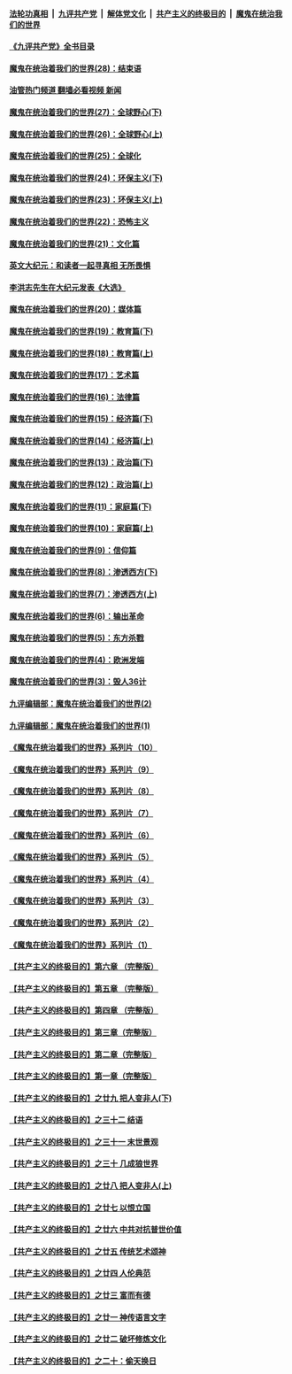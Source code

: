 ####  [法轮功真相](../../../../basic/blob/master/README.md?t=04260601) &nbsp;|&nbsp; [九评共产党](../../../../9ping.md/blob/master/README.md?t=04260601) &nbsp;|&nbsp; [解体党文化](../../../../jtdwh.md/blob/master/README.md?t=04260601)  &nbsp;|&nbsp; [共产主义的终极目的](../../../../gczydzjmd.md/blob/master/README.md?t=04260601) &nbsp;|&nbsp; [魔鬼在统治我们的世界](../../../../mgztzwmdsj.md/blob/master/README.md?t=04260601) 

#### [《九评共产党》全书目录](../pages/nsc422/n13708085.md?t=04260601) 

#### [魔鬼在统治着我们的世界(28)：结束语](../pages/nsc422/n10936246.md?t=04260601) 

#### [油管热门频道 翻墙必看视频 新闻](http://78.141.244.201:81/youtube.html?04260601)

#### [魔鬼在统治着我们的世界(27)：全球野心(下)](../pages/nsc422/n10928319.md?t=04260601) 

#### [魔鬼在统治着我们的世界(26)：全球野心(上)](../pages/nsc422/n10900318.md?t=04260601) 

#### [魔鬼在统治着我们的世界(25)：全球化](../pages/nsc422/n10788205.md?t=04260601) 

#### [魔鬼在统治着我们的世界(24)：环保主义(下)](../pages/nsc422/n10695307.md?t=04260601) 

#### [魔鬼在统治着我们的世界(23)：环保主义(上)](../pages/nsc422/n10688613.md?t=04260601) 

#### [魔鬼在统治着我们的世界(22)：恐怖主义](../pages/nsc422/n10614727.md?t=04260601) 

#### [魔鬼在统治着我们的世界(21)：文化篇](../pages/nsc422/n10597706.md?t=04260601) 

#### [英文大纪元：和读者一起寻真相 无所畏惧](../pages/nsc422/n12542027.md?t=04260601) 

#### [李洪志先生在大纪元发表《大选》](../pages/nsc422/n12534746.md?t=04260601) 

#### [魔鬼在统治着我们的世界(20)：媒体篇](../pages/nsc422/n10586579.md?t=04260601) 

#### [魔鬼在统治着我们的世界(19)：教育篇(下)](../pages/nsc422/n10564808.md?t=04260601) 

#### [魔鬼在统治着我们的世界(18)：教育篇(上)](../pages/nsc422/n10526970.md?t=04260601) 

#### [魔鬼在统治着我们的世界(17)：艺术篇](../pages/nsc422/n10499093.md?t=04260601) 

#### [魔鬼在统治着我们的世界(16)：法律篇](../pages/nsc422/n10485969.md?t=04260601) 

#### [魔鬼在统治着我们的世界(15)：经济篇(下)](../pages/nsc422/n10469975.md?t=04260601) 

#### [魔鬼在统治着我们的世界(14)：经济篇(上)](../pages/nsc422/n10457370.md?t=04260601) 

#### [魔鬼在统治着我们的世界(13)：政治篇(下)](../pages/nsc422/n10448270.md?t=04260601) 

#### [魔鬼在统治着我们的世界(12)：政治篇(上)](../pages/nsc422/n10444576.md?t=04260601) 

#### [魔鬼在统治着我们的世界(11)：家庭篇(下)](../pages/nsc422/n10440961.md?t=04260601) 

#### [魔鬼在统治着我们的世界(10)：家庭篇(上)](../pages/nsc422/n10435448.md?t=04260601) 

#### [魔鬼在统治着我们的世界(9)：信仰篇](../pages/nsc422/n10432159.md?t=04260601) 

#### [魔鬼在统治着我们的世界(8)：渗透西方(下)](../pages/nsc422/n10429603.md?t=04260601) 

#### [魔鬼在统治着我们的世界(7)：渗透西方(上)](../pages/nsc422/n10426013.md?t=04260601) 

#### [魔鬼在统治着我们的世界(6)：输出革命](../pages/nsc422/n10421536.md?t=04260601) 

#### [魔鬼在统治着我们的世界(5)：东方杀戮](../pages/nsc422/n10417707.md?t=04260601) 

#### [魔鬼在统治着我们的世界(4)：欧洲发端](../pages/nsc422/n10414890.md?t=04260601) 

#### [魔鬼在统治着我们的世界(3)：毁人36计](../pages/nsc422/n10411583.md?t=04260601) 

#### [九评编辑部：魔鬼在统治着我们的世界(2)](../pages/nsc422/n10410036.md?t=04260601) 

#### [九评编辑部：魔鬼在统治着我们的世界(1)](../pages/nsc422/n10406825.md?t=04260601) 

#### [《魔鬼在统治着我们的世界》系列片（10）](../pages/nsc422/n12292670.md?t=04260601) 

#### [《魔鬼在统治着我们的世界》系列片（9）](../pages/nsc422/n12290859.md?t=04260601) 

#### [《魔鬼在统治着我们的世界》系列片（8）](../pages/nsc422/n12287445.md?t=04260601) 

#### [《魔鬼在统治着我们的世界》系列片（7）](../pages/nsc422/n12283425.md?t=04260601) 

#### [《魔鬼在统治着我们的世界》系列片（6）](../pages/nsc422/n12282314.md?t=04260601) 

#### [《魔鬼在统治着我们的世界》系列片（5）](../pages/nsc422/n12281419.md?t=04260601) 

#### [《魔鬼在统治着我们的世界》系列片（4）](../pages/nsc422/n12274024.md?t=04260601) 

#### [《魔鬼在统治着我们的世界》系列片（3）](../pages/nsc422/n12271322.md?t=04260601) 

#### [《魔鬼在统治着我们的世界》系列片（2）](../pages/nsc422/n12269049.md?t=04260601) 

#### [《魔鬼在统治着我们的世界》系列片（1）](../pages/nsc422/n12267575.md?t=04260601) 

#### [【共产主义的终极目的】第六章 （完整版）](../pages/nsc422/n11428913.md?t=04260601) 

#### [【共产主义的终极目的】第五章 （完整版）](../pages/nsc422/n11428912.md?t=04260601) 

#### [【共产主义的终极目的】第四章 （完整版）](../pages/nsc422/n11428907.md?t=04260601) 

#### [【共产主义的终极目的】第三章（完整版）](../pages/nsc422/n11428848.md?t=04260601) 

#### [【共产主义的终极目的】第二章（完整版）](../pages/nsc422/n11428831.md?t=04260601) 

#### [【共产主义的终极目的】第一章（完整版）](../pages/nsc422/n11417651.md?t=04260601) 

#### [【共产主义的终极目的】之廿九 把人变非人(下)](../pages/nsc422/n11344140.md?t=04260601) 

#### [【共产主义的终极目的】之三十二 结语](../pages/nsc422/n11360535.md?t=04260601) 

#### [【共产主义的终极目的】之三十一 末世景观](../pages/nsc422/n11351129.md?t=04260601) 

#### [【共产主义的终极目的】之三十 几成狼世界](../pages/nsc422/n11348280.md?t=04260601) 

#### [【共产主义的终极目的】之廿八 把人变非人(上)](../pages/nsc422/n11340492.md?t=04260601) 

#### [【共产主义的终极目的】之廿七 以恨立国](../pages/nsc422/n11336944.md?t=04260601) 

#### [【共产主义的终极目的】之廿六 中共对抗普世价值](../pages/nsc422/n11324785.md?t=04260601) 

#### [【共产主义的终极目的】之廿五 传统艺术颂神](../pages/nsc422/n11296396.md?t=04260601) 

#### [【共产主义的终极目的】之廿四 人伦典范](../pages/nsc422/n11296397.md?t=04260601) 

#### [【共产主义的终极目的】之廿三 富而有德](../pages/nsc422/n11283598.md?t=04260601) 

#### [【共产主义的终极目的】之廿一 神传语言文字](../pages/nsc422/n11263265.md?t=04260601) 

#### [【共产主义的终极目的】之廿二 破坏修炼文化](../pages/nsc422/n11245728.md?t=04260601) 

#### [【共产主义的终极目的】之二十：偷天换日](../pages/nsc422/n11238846.md?t=04260601) 

<img src='http://gfw-breaker.win/goodnews/indexes/nsc422.md' width='0px' height='0px'/>
